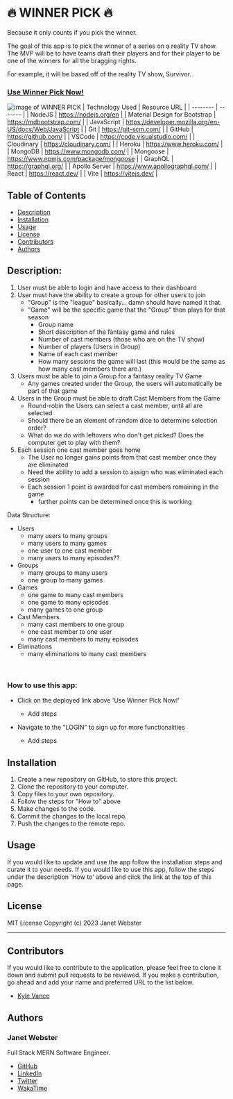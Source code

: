 # 🔥 WINNER PICK 🔥

Because it only counts if you pick the winner.

The goal of this app is to pick the winner of a series on a reality TV show. The MVP will be to have teams draft their players and for their player to be one of the winners for all the bragging rights.

For example, it will be based off of the reality TV show, Survivor.

### [Use Winner Pick Now!](https://TBD "WINNER PICK")<br />

![image of WINNER PICK](./client/src/assets/TBD.png "image of WINNER PICK")
| Technology Used | Resource URL |
| -------- | ------- |
| NodeJS | https://nodejs.org/en |
| Material Design for Bootstrap | https://mdbootstrap.com/ |
| JavaScript | https://developer.mozilla.org/en-US/docs/Web/JavaScript |
| Git | https://git-scm.com/ |
| GitHub | https://github.com/ |
| VSCode | https://code.visualstudio.com/ |
| Cloudinary | https://cloudinary.com/ |
| Heroku | https://www.heroku.com/ |
| MongoDB | https://www.mongodb.com/ |
| Mongoose | https://www.npmjs.com/package/mongoose |
| GraphQL | https://graphql.org/ |
| Apollo Server | https://www.apollographql.com/ |
| React | https://react.dev/ |
| Vite | https://vitejs.dev/ |

## Table of Contents

- [Description](#description)
- [Installation](#installation)
- [Usage](#usage)
- [License](#license)
- [Contributors](#contributors)
- [Authors](#authors)

## Description:

1. User must be able to login and have access to their dashboard
2. User must have the ability to create a group for other users to join
   - "Group" is the "league" basically... damn should have named it that.
   - "Game" will be the specific game that the "Group" then plays for that season
     - Group name
     - Short description of the fantasy game and rules
     - Number of cast members (those who are on the TV show)
     - Number of players (Users in Group)
     - Name of each cast member
     - How many sessions the game will last (this would be the same as how many cast members there are.)
3. Users must be able to join a Group for a fantasy reality TV Game
   - Any games created under the Group, the users will automatically be part of that game
4. Users in the Group must be able to draft Cast Members from the Game
   - Round-robin the Users can select a cast member, until all are selected
   - Should there be an element of random dice to determine selection order?
   - What do we do with leftovers who don't get picked? Does the computer get to play with them?
5. Each session one cast member goes home
   - The User no longer gains points from that cast member once they are eliminated
   - Need the ability to add a session to assign who was eliminated each session
   - Each session 1 point is awarded for cast members remaining in the game
     - further points can be determined once this is working

Data Structure:

- Users
  - many users to many groups
  - many users to many games
  - one user to one cast member
  - many users to many episodes??
- Groups
  - many groups to many users
  - one group to many games
- Games
  - one game to many cast members
  - one game to many episodes
  - many games to one group
- Cast Members
  - many cast members to one group
  - one cast member to one user
  - many cast members to many episodes
- Eliminations
  - many eliminations to many cast members

<br />

### How to use this app:

- Click on the deployed link above 'Use Winner Pick Now!'

  - Add steps

- Navigate to the "LOGIN" to sign up for more functionalities
  - Add steps

## Installation

1. Create a new repository on GitHub, to store this project.
2. Clone the repository to your computer.
3. Copy files to your own repository.
4. Follow the steps for "How to" above
5. Make changes to the code.
6. Commit the changes to the local repo.
7. Push the changes to the remote repo.

## Usage

If you would like to update and use the app follow the installation steps and curate it to your needs. If you would like to use this app, follow the steps under the description 'How to' above and click the link at the top of this page.

## License

MIT License
Copyright (c) 2023 Janet Webster

<hr />

## Contributors

If you would like to contribute to the application, please feel free to clone it down and submit pull requests to be reviewed. If you make a contribution, go ahead and add your name and preferred URL to the list below.

- [Kyle Vance](https://github.com/KVance1010)

## Authors

### Janet Webster

Full Stack MERN Software Engineer.

- [GitHub](https://github.com/TwixmixyJanet/)
- [LinkedIn](https://www.linkedin.com/in/twixmixy/)
- [Twitter](https://twitter.com/Twixmixy)
- [WakaTime](https://wakatime.com/@Twixmixy)
